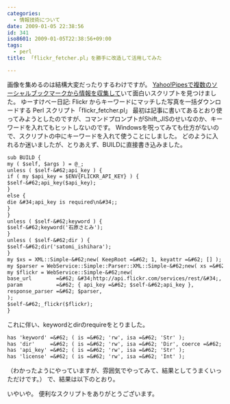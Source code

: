 ```yaml
---
categories:
  - 情報技術について
date: 2009-01-05 22:38:56
id: 341
iso8601: 2009-01-05T22:38:56+09:00
tags:
  - perl
title: 「flickr_fetcher.pl」を勝手に改造して活用してみた

---
```


<p>画像を集めるのは結構大変だったりするわけですが。
<a href="http://www.nqou.net/2009/01/03/232820">Yahoo!Pipesで複数のソーシャルブックマークから情報を収集して</a>いて面白いスクリプトを見つけました。
ゆーすけべー日記: Flickr からキーワードにマッチした写真を一括ダウンロードする Perl スクリプト「flickr_fetcher.pl」
最初は記事に書いてあるとおり使ってみようとしたのですが、コマンドプロンプトがShift_JISのせいなのか、キーワードを入れてもヒットしないのです。
Windowsを呪ってみても仕方がないので、スクリプトの中にキーワードを入れて使うことにしました。
どのように入れるか迷いましたが、とりあえず、BUILDに直接書き込みました。</p>

```default
sub BUILD {
my ( $self, $args ) = @_;
unless ( $self-&#62;api_key ) {
if ( my $api_key = $ENV{FLICKR_API_KEY} ) {
$self-&#62;api_key($api_key);
}
else {
die &#34;api_key is required\n&#34;;
}
}
unless ( $self-&#62;keyword ) {
$self-&#62;keyword('石原さとみ');
}
unless ( $self-&#62;dir ) {
$self-&#62;dir('satomi_ishihara');
}
my $xs = XML::Simple-&#62;new( KeepRoot =&#62; 1, keyattr =&#62; [] );
my $parser = WebService::Simple::Parser::XML::Simple-&#62;new( xs =&#62; $xs );
my $flickr = WebService::Simple-&#62;new(
base_url        =&#62; &#34;http://api.flickr.com/services/rest/&#34;,
param           =&#62; { api_key =&#62; $self-&#62;api_key },
response_parser =&#62; $parser,
);
$self-&#62;_flickr($flickr);
}
```

<p>これに伴い、keywordとdirのrequireをとりました。</p>

```default
has 'keyword' =&#62; ( is =&#62; 'rw', isa =&#62; 'Str' );
has 'dir'     =&#62; ( is =&#62; 'rw', isa =&#62; 'Dir', coerce =&#62; 1 );
has 'api_key' =&#62; ( is =&#62; 'rw', isa =&#62; 'Str' );
has 'license' =&#62; ( is =&#62; 'rw', isa =&#62; 'Int' );
```

<p>（わかったようにやっていますが、雰囲気でやってみて、結果としてうまくいっただけです。）
で、結果は以下のとおり。</p>

<p></p>

<p>いやいや。
便利なスクリプトをありがとうございます。</p>
    	